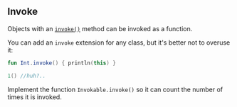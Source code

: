 ## Invoke

Objects with an [`invoke()`](https://kotlinlang.org/docs/reference/operator-overloading.html#invoke)
method can be invoked as a function.

You can add an `invoke` extension for any class, but it's better not to overuse it:

```kotlin
fun Int.invoke() { println(this) }

1() //huh?..
```

Implement the function `Invokable.invoke()` so it can count the number of times it is invoked.
